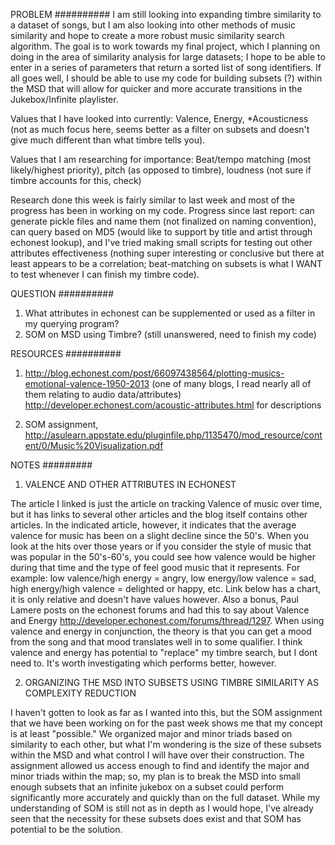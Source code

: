 PROBLEM
##########
I am still looking into expanding timbre similarity to a dataset of songs, but I am also looking into other methods of music similarity and hope to create a more robust
music similarity search algorithm. The goal is to work towards my final project, which I planning on doing in the area of similarity analysis for large datasets; I hope to be able to enter in a series of parameters
that return a sorted list of song identifiers. If all goes well, I should be able to use my code for building subsets (?) within the MSD that will allow for quicker and more accurate transitions in the Jukebox/Infinite playlister. 

Values that I have looked into currently: Valence, Energy, *Acousticness (not as much focus here, seems better as a filter on subsets and doesn't give much different than what timbre tells you).

Values that I am researching for importance: Beat/tempo matching (most likely/highest priority), pitch (as opposed to timbre), loudness (not sure if timbre accounts for this, check)  

Research done this week is fairly similar to last week and most of the progress has been in working on my code. Progress since last report: can generate pickle files and name them (not finalized on naming convention), can query based on MD5 (would like to support by title and artist through echonest lookup), and I've tried making small scripts for testing out other attributes effectiveness (nothing super interesting or conclusive but there at least appears to be a correlation; beat-matching on subsets is what I WANT to test whenever I can finish my timbre code).

QUESTION
##########
1. What attributes in echonest can be supplemented or used as a filter in my querying program?
2. SOM on MSD using Timbre? (still unanswered, need to finish my code)


RESOURCES
##########
1. http://blog.echonest.com/post/66097438564/plotting-musics-emotional-valence-1950-2013 (one of many blogs, I read nearly all of them relating to audio data/attributes)
http://developer.echonest.com/acoustic-attributes.html for descriptions

2. SOM assignment, http://asulearn.appstate.edu/pluginfile.php/1135470/mod_resource/content/0/Music%20Visualization.pdf


NOTES
#########

1. VALENCE AND OTHER ATTRIBUTES IN ECHONEST

The article I linked is just the article on tracking Valence of music over time, but it has links to several other articles and the blog itself contains other articles. 
In the indicated article, however, it indicates that the average valence for music has been on a slight decline since the 50's. When you look at the hits over those years or if you consider the style of music that was popular in the 50's-60's, you could see how valence would be higher during that time and the type of feel good music that it represents. For example: low valence/high energy = angry, low energy/low valence = sad, high energy/high valence = delighted or happy, etc. Link below has a chart, it is only relative and doesn't have values however.
Also a bonus, Paul Lamere posts on the echonest forums and had this to say about Valence and Energy http://developer.echonest.com/forums/thread/1297. When using valence and energy in conjunction, the theory is that you can get a mood from the song and that mood translates well in to some qualifier. I think valence and energy has potential to "replace" my timbre search, but I dont need to. It's worth investigating which performs better, however.

2. ORGANIZING THE MSD INTO SUBSETS USING TIMBRE SIMILARITY AS COMPLEXITY REDUCTION

I haven't gotten to look as far as I wanted into this, but the SOM assignment that we have been working on for the past week shows me that my concept is at least "possible." We organized major and minor triads based on similarity to each other, but what I'm wondering is the size of these subsets within the MSD and what control I will have over their construction. The assignment allowed us access enough to find and identify the major and minor triads within the map; so, my plan is to break the MSD into small enough subsets that an infinite jukebox on a subset could perform significantly more accurately and quickly than on the full dataset. While my understanding of SOM is still not as in depth as I would hope, I've already seen that the necessity for these subsets does exist and that SOM has potential to be the solution.

